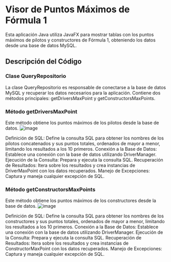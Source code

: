 # Visor de Puntos Máximos de Fórmula 1
Esta aplicación Java utiliza JavaFX para mostrar tablas con los puntos máximos de pilotos y constructores de Fórmula 1, obteniendo los datos desde una base de datos MySQL.

## Descripción del Código
### Clase QueryRepositorio
La clase QueryRepositorio es responsable de conectarse a la base de datos MySQL y recuperar los datos necesarios para la aplicación. Contiene dos métodos principales: getDriversMaxPoint y getConstructorsMaxPoints.

### Método getDriversMaxPoint
Este método obtiene los puntos máximos de los pilotos desde la base de datos.
![image](https://github.com/user-attachments/assets/fbad1187-eefc-4bc5-9e5b-425456a5e665)


Definición de SQL: Define la consulta SQL para obtener los nombres de los pilotos concatenados y sus puntos totales, ordenados de mayor a menor, limitando los resultados a los 10 primeros.
Conexión a la Base de Datos: Establece una conexión con la base de datos utilizando DriverManager.
Ejecución de la Consulta: Prepara y ejecuta la consulta SQL.
Recuperación de Resultados: Itera sobre los resultados y crea instancias de DriverMaxPoint con los datos recuperados.
Manejo de Excepciones: Captura y maneja cualquier excepción de SQL.

### Método getConstructorsMaxPoints
Este método obtiene los puntos máximos de los constructores desde la base de datos.
![image](https://github.com/user-attachments/assets/3c730c2f-8595-4807-b431-fe567c01e2b9)


Definición de SQL: Define la consulta SQL para obtener los nombres de los constructores y sus puntos totales, ordenados de mayor a menor, limitando los resultados a los 10 primeros.
Conexión a la Base de Datos: Establece una conexión con la base de datos utilizando DriverManager.
Ejecución de la Consulta: Prepara y ejecuta la consulta SQL.
Recuperación de Resultados: Itera sobre los resultados y crea instancias de ConstructorMaxPoint con los datos recuperados.
Manejo de Excepciones: Captura y maneja cualquier excepción de SQL.
